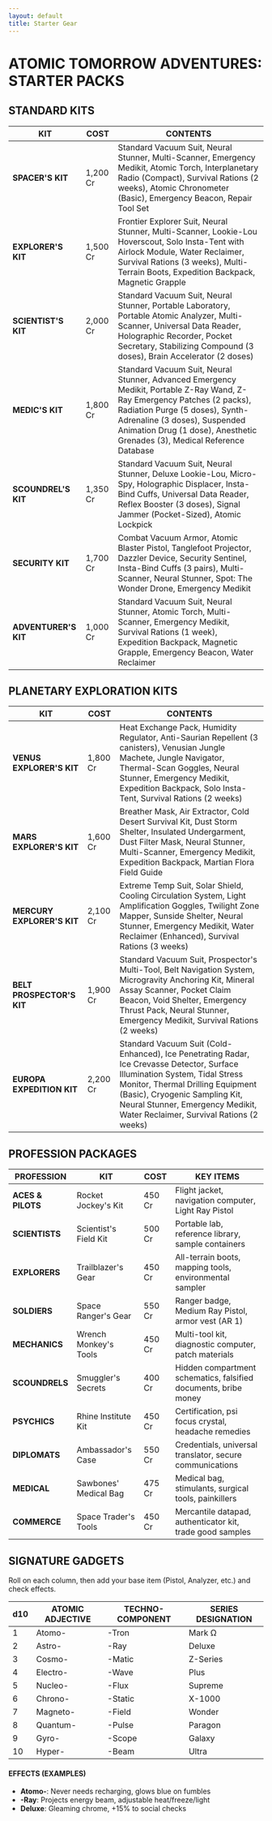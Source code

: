 ```yaml
---
layout: default
title: Starter Gear
---
```


# ATOMIC TOMORROW ADVENTURES: STARTER PACKS

## STANDARD KITS

| KIT | COST | CONTENTS |
|-----|------|----------|
| **SPACER'S KIT** | 1,200 Cr | Standard Vacuum Suit, Neural Stunner, Multi-Scanner, Emergency Medikit, Atomic Torch, Interplanetary Radio (Compact), Survival Rations (2 weeks), Atomic Chronometer (Basic), Emergency Beacon, Repair Tool Set |
| **EXPLORER'S KIT** | 1,500 Cr | Frontier Explorer Suit, Neural Stunner, Multi-Scanner, Lookie-Lou Hoverscout, Solo Insta-Tent with Airlock Module, Water Reclaimer, Survival Rations (3 weeks), Multi-Terrain Boots, Expedition Backpack, Magnetic Grapple |
| **SCIENTIST'S KIT** | 2,000 Cr | Standard Vacuum Suit, Neural Stunner, Portable Laboratory, Portable Atomic Analyzer, Multi-Scanner, Universal Data Reader, Holographic Recorder, Pocket Secretary, Stabilizing Compound (3 doses), Brain Accelerator (2 doses) |
| **MEDIC'S KIT** | 1,800 Cr | Standard Vacuum Suit, Neural Stunner, Advanced Emergency Medikit, Portable Z-Ray Wand, Z-Ray Emergency Patches (2 packs), Radiation Purge (5 doses), Synth-Adrenaline (3 doses), Suspended Animation Drug (1 dose), Anesthetic Grenades (3), Medical Reference Database |
| **SCOUNDREL'S KIT** | 1,350 Cr | Standard Vacuum Suit, Neural Stunner, Deluxe Lookie-Lou, Micro-Spy, Holographic Displacer, Insta-Bind Cuffs, Universal Data Reader, Reflex Booster (3 doses), Signal Jammer (Pocket-Sized), Atomic Lockpick |
| **SECURITY KIT** | 1,700 Cr | Combat Vacuum Armor, Atomic Blaster Pistol, Tanglefoot Projector, Dazzler Device, Security Sentinel, Insta-Bind Cuffs (3 pairs), Multi-Scanner, Neural Stunner, Spot: The Wonder Drone, Emergency Medikit |
| **ADVENTURER'S KIT** | 1,000 Cr | Standard Vacuum Suit, Neural Stunner, Atomic Torch, Multi-Scanner, Emergency Medikit, Survival Rations (1 week), Expedition Backpack, Magnetic Grapple, Emergency Beacon, Water Reclaimer |

## PLANETARY EXPLORATION KITS

| KIT | COST | CONTENTS |
|-----|------|----------|
| **VENUS EXPLORER'S KIT** | 1,800 Cr | Heat Exchange Pack, Humidity Regulator, Anti-Saurian Repellent (3 canisters), Venusian Jungle Machete, Jungle Navigator, Thermal-Scan Goggles, Neural Stunner, Emergency Medikit, Expedition Backpack, Solo Insta-Tent, Survival Rations (2 weeks) |
| **MARS EXPLORER'S KIT** | 1,600 Cr | Breather Mask, Air Extractor, Cold Desert Survival Kit, Dust Storm Shelter, Insulated Undergarment, Dust Filter Mask, Neural Stunner, Multi-Scanner, Emergency Medikit, Expedition Backpack, Martian Flora Field Guide |
| **MERCURY EXPLORER'S KIT** | 2,100 Cr | Extreme Temp Suit, Solar Shield, Cooling Circulation System, Light Amplification Goggles, Twilight Zone Mapper, Sunside Shelter, Neural Stunner, Emergency Medikit, Water Reclaimer (Enhanced), Survival Rations (3 weeks) |
| **BELT PROSPECTOR'S KIT** | 1,900 Cr | Standard Vacuum Suit, Prospector's Multi-Tool, Belt Navigation System, Microgravity Anchoring Kit, Mineral Assay Scanner, Pocket Claim Beacon, Void Shelter, Emergency Thrust Pack, Neural Stunner, Emergency Medikit, Survival Rations (2 weeks) |
| **EUROPA EXPEDITION KIT** | 2,200 Cr | Standard Vacuum Suit (Cold-Enhanced), Ice Penetrating Radar, Ice Crevasse Detector, Surface Illumination System, Tidal Stress Monitor, Thermal Drilling Equipment (Basic), Cryogenic Sampling Kit, Neural Stunner, Emergency Medikit, Water Reclaimer, Survival Rations (2 weeks) |

## PROFESSION PACKAGES

| PROFESSION | KIT | COST | KEY ITEMS |
|------------|-----|------|-----------|
| **ACES & PILOTS** | Rocket Jockey's Kit | 450 Cr | Flight jacket, navigation computer, Light Ray Pistol |
| **SCIENTISTS** | Scientist's Field Kit | 500 Cr | Portable lab, reference library, sample containers |
| **EXPLORERS** | Trailblazer's Gear | 450 Cr | All-terrain boots, mapping tools, environmental sampler |
| **SOLDIERS** | Space Ranger's Gear | 550 Cr | Ranger badge, Medium Ray Pistol, armor vest (AR 1) |
| **MECHANICS** | Wrench Monkey's Tools | 450 Cr | Multi-tool kit, diagnostic computer, patch materials |
| **SCOUNDRELS** | Smuggler's Secrets | 400 Cr | Hidden compartment schematics, falsified documents, bribe money |
| **PSYCHICS** | Rhine Institute Kit | 450 Cr | Certification, psi focus crystal, headache remedies |
| **DIPLOMATS** | Ambassador's Case | 550 Cr | Credentials, universal translator, secure communications |
| **MEDICAL** | Sawbones' Medical Bag | 475 Cr | Medical bag, stimulants, surgical tools, painkillers |
| **COMMERCE** | Space Trader's Tools | 450 Cr | Mercantile datapad, authenticator kit, trade good samples |

## SIGNATURE GADGETS

Roll on each column, then add your base item (Pistol, Analyzer, etc.) and check effects.

| d10 | ATOMIC ADJECTIVE | TECHNO-COMPONENT | SERIES DESIGNATION |
| --- | ---------------- | ---------------- | ------------------ |
| 1 | Atomo- | -Tron | Mark Ω |
| 2 | Astro- | -Ray | Deluxe |
| 3 | Cosmo- | -Matic | Z-Series |
| 4 | Electro- | -Wave | Plus |
| 5 | Nucleo- | -Flux | Supreme |
| 6 | Chrono- | -Static | X-1000 |
| 7 | Magneto- | -Field | Wonder |
| 8 | Quantum- | -Pulse | Paragon |
| 9 | Gyro- | -Scope | Galaxy |
| 10 | Hyper- | -Beam | Ultra |

#### EFFECTS (EXAMPLES)
- **Atomo-**: Never needs recharging, glows blue on fumbles
- **-Ray**: Projects energy beam, adjustable heat/freeze/light
- **Deluxe**: Gleaming chrome, +15% to social checks

